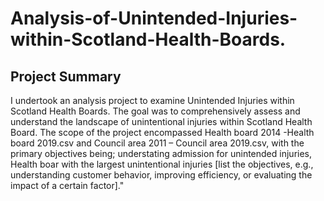 # Analysis-of-Unintended-Injuries-within-Scotland-Health-Boards.

## Project Summary
I undertook an analysis project to examine Unintended Injuries within Scotland Health Boards. The goal was to comprehensively assess and understand the landscape of unintentional injuries within Scotland Health Board.
The scope of the project encompassed Health board 2014 -Health board 2019.csv and Council area 2011 – Council area 2019.csv, with the primary objectives being; understating admission for unintended injuries, Health boar with the largest unintentional injuries  [list the objectives, e.g., understanding customer behavior, improving efficiency, or evaluating the impact of a certain factor]."
